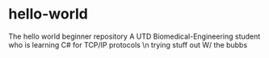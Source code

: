 # hello-world
The hello world beginner repository 
A UTD Biomedical-Engineering student who is learning C# for TCP/IP protocols
\n trying stuff out W/ the bubbs
